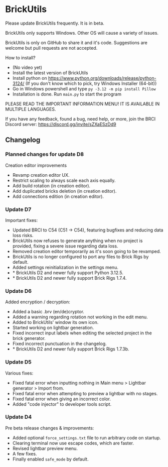 # BrickUtils

Please update BrickUtils frequently. It is in beta.

BrickUtils only supports Windows. Other OS will cause a variety of issues.

BrickUtils is only on GitHub to share it and it's code.
Suggestions are welcome but pull requests are not accepted.

How to install?
- (No video yet)
- Install the latest version of BrickUtils
- Install python on https://www.python.org/downloads/release/python-3124/
(If you don't know which to pick, try Windows Installer (64-bit))
- Go in Windows powershell and type `py -3.12 -m pip install Pillow`
- Installation is done. Run `main.py` to start the program

PLEASE READ THE IMPORTANT INFORMATION MENU! IT IS AVAILABLE IN MULTIPLE LANGUAGES.

If you have any feedback, found a bug, need help, or more, join the BRCI Discord server: https://discord.gg/invite/sZXaESzDd9

## Changelog

### Planned changes for update D8
Creation editor improvements
- Revamp creation editor UX.
- Restrict scaling to always scale each axis equally.
- Add build rotation (in creation editor).
- Add duplicated bricks deletion (in creation editor).
- Add connections edition (in creation editor).

### Update D7
Important fixes:
- Updated BRCI to C54 (C51 -> C54), featuring bugfixes and reducing data loss risks.
- BrickUtils now refuses to generate anything when no project is provided, fixing a severe issue regarding data loss.
- Removed creation editor temporarily as it's soon going to be revamped.
- BrickUtils is no longer configured to port any files to Brick Rigs by default.
- Added settings reinitialization in the settings menu.
- \* BrickUtils D2 and newer fully support Python 3.12.5.
- \* BrickUtils D2 and newer fully support Brick Rigs 1.7.4.

### Update D6
Added encryption / decryption:
- Added a basic .brv (en/de)cryptor.
- Added a warning regarding rotation not working in the edit menu.
- Added to BrickUtils' window its own icon.
- Started working on lightbar generation.
- Fixed incorrect input labels when editing the selected project in the brick generator.
- Fixed incorrect punctuation in the changelog.
- \* BrickUtils D2 and newer fully support Brick Rigs 1.7.3b.

### Update D5
Various fixes:
- Fixed fatal error when inputting nothing in Main menu > Lightbar generator > Import from.
- Fixed fatal error when attempting to preview a lightbar with no stages.
- Fixed fatal error when giving an incorrect color.
- Added "code injector" to developer tools script.

### Update D4
Pre beta release changes & improvements:
- Added optional `force_settings.txt` file to run arbitrary code on startup.
- Clearing terminal now use escape codes, which are faster.
- Revised lightbar preview menu.
- A few fixes.
- Finally enabled `safe_mode` by default.